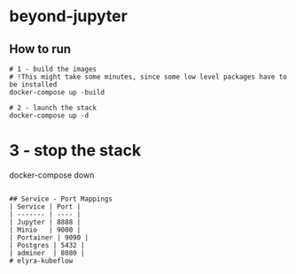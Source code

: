 # beyond-jupyter

## How to run
```
# 1 - build the images
# !This might take some minutes, since some low level packages have to be installed
docker-compose up -build

# 2 - launch the stack
docker-compose up -d
```

# 3 - stop the stack
docker-compose down
```

## Service - Port Mappings
| Service | Port |
| ------- | ---- |
| Jupyter | 8888 |
| Minio   | 9000 |
| Portainer | 9090 |
| Postgres | 5432 |
| adminer  | 8080 |
# elyra-kubeflow
